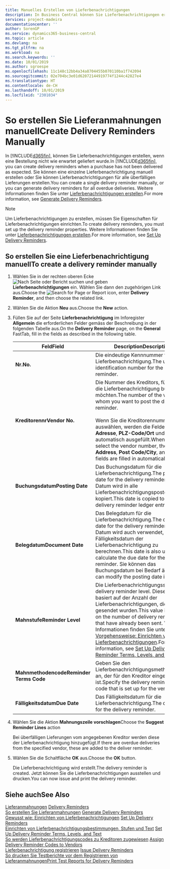 ```yaml
---
title: Manuelles Erstellen von Lieferbenachrichtigungen
description: In Business Central können Sie Lieferbenachrichtigungen erstellen, wenn eine Bestellung nicht wie erwartet geliefert wurde. Sie können eine einzelne Lieferbenachrichtigung manuell erstellen oder Sie können Lieferbenachrichtigungen für alle überfälligen Lieferungen erstellen.
services: project-madeira
documentationcenter: ''
author: SorenGP
ms.service: dynamics365-business-central
ms.topic: article
ms.devlang: na
ms.tgt_pltfrm: na
ms.workload: na
ms.search.keywords: ''
ms.date: 10/01/2019
ms.author: sgroespe
ms.openlocfilehash: 11c148c12bb4a34a8704455b070110ba1f742094
ms.sourcegitcommit: 02e704bc3e01d62072144919774f1244c42827e4
ms.translationtype: HT
ms.contentlocale: de-CH
ms.lasthandoff: 10/01/2019
ms.locfileid: "2301034"
---
```

# <a name="create-delivery-reminders-manually"></a><span data-ttu-id="5d512-104">So erstellen Sie Lieferanmahnungen manuell</span><span class="sxs-lookup"><span data-stu-id="5d512-104">Create Delivery Reminders Manually</span></span>
<span data-ttu-id="5d512-105">In [!INCLUDE[d365fin](../../includes/d365fin_md.md)], können Sie Lieferbenachrichtigungen erstellen, wenn eine Bestellung nicht wie erwartet geliefert wurde.</span><span class="sxs-lookup"><span data-stu-id="5d512-105">In [!INCLUDE[d365fin](../../includes/d365fin_md.md)], you can create delivery reminders when a purchase has not been delivered as expected.</span></span> <span data-ttu-id="5d512-106">Sie können eine einzelne Lieferbenachrichtigung manuell erstellen oder Sie können Lieferbenachrichtigungen für alle überfälligen Lieferungen erstellen.</span><span class="sxs-lookup"><span data-stu-id="5d512-106">You can create a single delivery reminder manually, or you can generate delivery reminders for all overdue deliveries.</span></span> <span data-ttu-id="5d512-107">Weitere Informationen finden Sie unter [Lieferbenachrichtigungen erstellen](how-to-generate-delivery-reminders.md).</span><span class="sxs-lookup"><span data-stu-id="5d512-107">For more information, see [Generate Delivery Reminders](how-to-generate-delivery-reminders.md).</span></span>

> [!NOTE]
> <span data-ttu-id="5d512-108">Um Lieferbenachrichtigungen zu erstellen, müssen Sie Eigenschaften für Lieferbenachrichtigungen einrichten.</span><span class="sxs-lookup"><span data-stu-id="5d512-108">To create delivery reminders, you must set up the delivery reminder properties.</span></span> <span data-ttu-id="5d512-109">Weitere Informationen finden Sie unter [Lieferbenachrichtigungen erstellen](how-to-set-up-delivery-reminders.md).</span><span class="sxs-lookup"><span data-stu-id="5d512-109">For more information, see [Set Up Delivery Reminders](how-to-set-up-delivery-reminders.md).</span></span>

## <a name="to-create-a-delivery-reminder-manually"></a><span data-ttu-id="5d512-110">So erstellen Sie eine Lieferbenachrichtigung manuell</span><span class="sxs-lookup"><span data-stu-id="5d512-110">To create a delivery reminder manually</span></span>  

1.  <span data-ttu-id="5d512-111">Wählen Sie in der rechten oberen Ecke ![Nach Seite oder Bericht suchen](../../media/ui-search/search_small.png "Symbol nach Seite oder Bericht suchen") und geben **Lieferbenachrichtigungen** ein. Wählen Sie dann den zugehörigen Link aus.</span><span class="sxs-lookup"><span data-stu-id="5d512-111">Choose the ![Search for Page or Report](../../media/ui-search/search_small.png "Search for Page or Report icon") icon, enter **Delivery Reminder**, and then choose the related link.</span></span>  
2.  <span data-ttu-id="5d512-112">Wählen Sie die Aktion **Neu** aus.</span><span class="sxs-lookup"><span data-stu-id="5d512-112">Choose the **New** action.</span></span>  
3.  <span data-ttu-id="5d512-113">Füllen Sie auf der Seite **Lieferbenachrichtigung** im Inforegister **Allgemein** die erforderlichen Felder gemäss der Beschreibung in der folgenden Tabelle aus.</span><span class="sxs-lookup"><span data-stu-id="5d512-113">On the **Delivery Reminder** page, on the **General** FastTab, fill in the fields as described in the following table.</span></span>  

    |<span data-ttu-id="5d512-114">Feld</span><span class="sxs-lookup"><span data-stu-id="5d512-114">Field</span></span>|<span data-ttu-id="5d512-115">Description</span><span class="sxs-lookup"><span data-stu-id="5d512-115">Description</span></span>|  
    |---------------------------------|---------------------------------------|  
    |<span data-ttu-id="5d512-116">**Nr.**</span><span class="sxs-lookup"><span data-stu-id="5d512-116">**No.**</span></span>|<span data-ttu-id="5d512-117">Die eindeutige Kennnummer für die Lieferbenachrichtigung.</span><span class="sxs-lookup"><span data-stu-id="5d512-117">The unique identification number for the delivery reminder.</span></span>|  
    |<span data-ttu-id="5d512-118">**Kreditorennr**</span><span class="sxs-lookup"><span data-stu-id="5d512-118">**Vendor No.**</span></span>|<span data-ttu-id="5d512-119">Die Nummer des Kreditors, für den Sie die Lieferbenachrichtigung buchen möchten.</span><span class="sxs-lookup"><span data-stu-id="5d512-119">The number of the vendor for whom you want to post the delivery reminder.</span></span><br /><br /> <span data-ttu-id="5d512-120">Wenn Sie die Kreditorennummer auswählen, werden die Felder **Name**, **Adresse**, **PLZ-Code/Ort** und **Kontakt** automatisch ausgefüllt.</span><span class="sxs-lookup"><span data-stu-id="5d512-120">When you select the vendor number, the **Name**, **Address**, **Post Code/City**, and **Contact** fields are filled in automatically.</span></span>|  
    |<span data-ttu-id="5d512-121">**Buchungsdatum**</span><span class="sxs-lookup"><span data-stu-id="5d512-121">**Posting Date**</span></span>|<span data-ttu-id="5d512-122">Das Buchungsdatum für die Lieferbenachrichtigung.</span><span class="sxs-lookup"><span data-stu-id="5d512-122">The posting date for the delivery reminder.</span></span> <span data-ttu-id="5d512-123">Dieses Datum wird in alle Lieferbenachrichtigungsposten kopiert.</span><span class="sxs-lookup"><span data-stu-id="5d512-123">This date is copied to all of the delivery reminder ledger entries.</span></span>|  
    |<span data-ttu-id="5d512-124">**Belegdatum**</span><span class="sxs-lookup"><span data-stu-id="5d512-124">**Document Date**</span></span>|<span data-ttu-id="5d512-125">Das Belegdatum für die Lieferbenachrichtigung.</span><span class="sxs-lookup"><span data-stu-id="5d512-125">The document date for the delivery reminder.</span></span> <span data-ttu-id="5d512-126">Dieses Datum wird auch verwendet, um das Fälligkeitsdatum der Lieferbenachrichtigung zu berechnen.</span><span class="sxs-lookup"><span data-stu-id="5d512-126">This date is also used to calculate the due date for the delivery reminder.</span></span> <span data-ttu-id="5d512-127">Sie können das Buchungsdatum bei Bedarf ändern.</span><span class="sxs-lookup"><span data-stu-id="5d512-127">You can modify the posting date if required.</span></span>|  
    |<span data-ttu-id="5d512-128">**Mahnstufe**</span><span class="sxs-lookup"><span data-stu-id="5d512-128">**Reminder Level**</span></span>|<span data-ttu-id="5d512-129">Die Lieferbenachrichtigungsstufe.</span><span class="sxs-lookup"><span data-stu-id="5d512-129">The delivery reminder level.</span></span> <span data-ttu-id="5d512-130">Dieser Wert basiert auf der Anzahl der Lieferbenachrichtigungen, die bereits gesendet wurden.</span><span class="sxs-lookup"><span data-stu-id="5d512-130">This value is based on the number of delivery reminders that have already been sent.</span></span> <span data-ttu-id="5d512-131">Weitere Informationen finden Sie unter [Vorgehensweise: Einrichten von Lieferbenachrichtigungen](how-to-set-up-delivery-reminder-terms-levels-and-text.md).</span><span class="sxs-lookup"><span data-stu-id="5d512-131">For more information, see [Set Up Delivery Reminder Terms, Levels, and Text](how-to-set-up-delivery-reminder-terms-levels-and-text.md).</span></span>|  
    |<span data-ttu-id="5d512-132">**Mahnmethodencode**</span><span class="sxs-lookup"><span data-stu-id="5d512-132">**Reminder Terms Code**</span></span>|<span data-ttu-id="5d512-133">Geben Sie den Lieferbenachrichtigungsmethodencode an, der für den Kreditor eingerichtet ist.</span><span class="sxs-lookup"><span data-stu-id="5d512-133">Specify the delivery reminder terms code that is set up for the vendor.</span></span>|  
    |<span data-ttu-id="5d512-134">**Fälligkeitsdatum**</span><span class="sxs-lookup"><span data-stu-id="5d512-134">**Due Date**</span></span>|<span data-ttu-id="5d512-135">Das Fälligkeitsdatum für die Lieferbenachrichtigung.</span><span class="sxs-lookup"><span data-stu-id="5d512-135">The due date for the delivery reminder.</span></span>|  

4.  <span data-ttu-id="5d512-136">Wählen Sie die Aktion **Mahnungszeile vorschlagen**</span><span class="sxs-lookup"><span data-stu-id="5d512-136">Choose the **Suggest Reminder Lines** action</span></span>  

    <span data-ttu-id="5d512-137">Bei überfälligen Lieferungen vom angegebenen Kreditor werden diese der Lieferbenachrichtigung hinzugefügt.</span><span class="sxs-lookup"><span data-stu-id="5d512-137">If there are overdue deliveries from the specified vendor, these are added to the deliver reminder.</span></span>  

5.  <span data-ttu-id="5d512-138">Wählen Sie die Schaltfläche **OK** aus.</span><span class="sxs-lookup"><span data-stu-id="5d512-138">Choose the **OK** button.</span></span>  

    <span data-ttu-id="5d512-139">Die Lieferbenachrichtigung wird erstellt.</span><span class="sxs-lookup"><span data-stu-id="5d512-139">The delivery reminder is created.</span></span> <span data-ttu-id="5d512-140">Jetzt können Sie die Lieferbenachrichtigungen ausstellen und drucken.</span><span class="sxs-lookup"><span data-stu-id="5d512-140">You can now issue and print the delivery reminder.</span></span>  

## <a name="see-also"></a><span data-ttu-id="5d512-141">Siehe auch</span><span class="sxs-lookup"><span data-stu-id="5d512-141">See Also</span></span>  
 <span data-ttu-id="5d512-142">[Lieferanmahnungen](delivery-reminders.md) </span><span class="sxs-lookup"><span data-stu-id="5d512-142">[Delivery Reminders](delivery-reminders.md) </span></span>  
 <span data-ttu-id="5d512-143">[So erstellen Sie Lieferanmahnungen](how-to-generate-delivery-reminders.md) </span><span class="sxs-lookup"><span data-stu-id="5d512-143">[Generate Delivery Reminders](how-to-generate-delivery-reminders.md) </span></span>  
 <span data-ttu-id="5d512-144">[Gewusst wie: Einrichten von Lieferbenachrichtigungen](how-to-set-up-delivery-reminders.md) </span><span class="sxs-lookup"><span data-stu-id="5d512-144">[Set Up Delivery Reminders](how-to-set-up-delivery-reminders.md) </span></span>  
 <span data-ttu-id="5d512-145">[Einrichten von Lieferbenachrichtigungsbestimmungen, Stufen und Text](how-to-set-up-delivery-reminder-terms-levels-and-text.md) </span><span class="sxs-lookup"><span data-stu-id="5d512-145">[Set Up Delivery Reminder Terms, Levels, and Text](how-to-set-up-delivery-reminder-terms-levels-and-text.md) </span></span>  
 <span data-ttu-id="5d512-146">[So werden Lieferbenachrichtigungscodes zu Kreditoren zugewiesen](how-to-assign-delivery-reminder-codes-to-vendors.md) </span><span class="sxs-lookup"><span data-stu-id="5d512-146">[Assign Delivery Reminder Codes to Vendors](how-to-assign-delivery-reminder-codes-to-vendors.md) </span></span>  
 <span data-ttu-id="5d512-147">[Lieferbenachrichtigung registrieren](how-to-issue-delivery-reminders.md) </span><span class="sxs-lookup"><span data-stu-id="5d512-147">[Issue Delivery Reminders](how-to-issue-delivery-reminders.md) </span></span>  
 [<span data-ttu-id="5d512-148">So drucken Sie Testberichte vor dem Registrieren von Lieferanmahnungen</span><span class="sxs-lookup"><span data-stu-id="5d512-148">Print Test Reports for Delivery Reminders</span></span>](how-to-print-test-reports-for-delivery-reminders.md)
